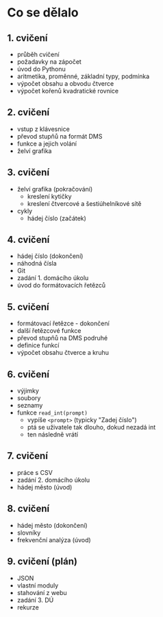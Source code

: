 # Co se dělalo

## 1. cvičení
* průběh cvičení
* požadavky na zápočet
* úvod do Pythonu
* aritmetika, proměnné, základní typy, podmínka
* výpočet obsahu a obvodu čtverce
* výpočet kořenů kvadratické rovnice

## 2. cvičení
* vstup z klávesnice
* převod stupňů na formát DMS
* funkce a jejich volání
* želví grafika

## 3. cvičení
* želví grafika (pokračování)
  * kreslení kytičky
  * kreslení čtvercové a šestiúhelníkové sítě
* cykly
  * hádej číslo (začátek)

## 4. cvičení
* hádej číslo (dokončení)
* náhodná čísla
* Git
* zadání 1. domácího úkolu
* úvod do formátovacích řetězců

## 5. cvičení
* formátovací řetězce - dokončení
* další řetězcové funkce
* převod stupňů na DMS podruhé
* definice funkcí
* výpočet obsahu čtverce a kruhu

## 6. cvičení
* výjimky
* soubory
* seznamy
* funkce `read_int(prompt)`
  * vypíše `<prompt>` (typicky "Zadej číslo")
  * ptá se uživatele tak dlouho, dokud nezadá int
  * ten následně vrátí

## 7. cvičení
* práce s CSV
* zadání 2. domácího úkolu
* hádej město (úvod)

## 8. cvičení
* hádej město (dokončení)
* slovníky
* frekvenční analýza (úvod)

## 9. cvičení (plán)
* JSON
* vlastní moduly
* stahování z webu
* zadání 3. DÚ
* rekurze
